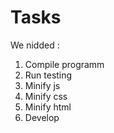 # Tasks
We nidded :
1. Compile programm
2. Run testing 
3. Minify js
4. Minify css
5. Minify html
6. Develop 
